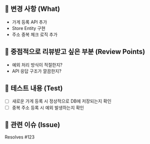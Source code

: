 ## 📌 변경 사항 (What)
<!-- 변경된 내용을 간략히 설명해주세요. -->
- 가게 등록 API 추가
- Store Entity 구현
- 주소 중복 체크 로직 추가

## 🤔 중점적으로 리뷰받고 싶은 부분 (Review Points)
<!-- 리뷰어가 중점적으로 봐줬으면 하는 부분을 알려주세요. -->
- 예외 처리 방식이 적절한지?
- API 응답 구조가 깔끔한지?

## 📝 테스트 내용 (Test)
<!-- 변경 사항이 제대로 동작하는지 테스트한 내용을 적어주세요. -->
- [ ] 새로운 가게 등록 시 정상적으로 DB에 저장되는지 확인
- [ ] 중복 주소 등록 시 예외 발생하는지 확인

## 🔗 관련 이슈 (Issue)
<!-- 관련된 이슈 번호를 태그해주세요. -->
Resolves #123

